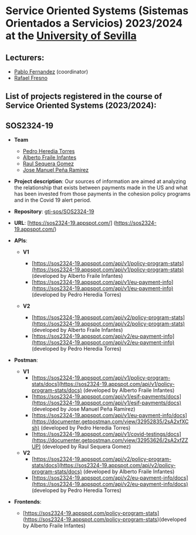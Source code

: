 Service Oriented Systems (Sistemas Orientados a Servicios) 2023/2024 at the [University of Sevilla](https://www.us.es)
====================

Lecturers:
--
 - [Pablo Fernandez](https://github.com/pafmon) (coordinator)
 - [Rafael Fresno](https://github.com/raffrearaUS)

List of projects registered in the course of **Service Oriented Systems** (2023/2024):
--

## SOS2324-19

- **Team**
  - [Pedro Heredia Torres](https://github.com/Pedro-Heredia)
  - [Alberto Fraile Infantes](https://github.com/Albertof03)
  - [Raul Sequera Gomez](https://github.com/raulsequera)
  - [Jose Manuel Peña Ramirez](https://github.com/jpenrrami)

- **Project description**: Our sources of information are aimed at analyzing the relationship that exists between payments made in the US and what has been invested from those payments in the cohesion policy programs and in the Covid 19 alert period.

- **Repository**: [gti-sos/SOS2324-19](https://github.com/gti-sos/SOS2324-19)
- **URL**: [https://sos2324-19.appspot.com/] (https://sos2324-19.appspot.com/)
-  **APIs**:
    - **V1**
        - [https://sos2324-19.appspot.com/api/v1/policy-program-stats](https://sos2324-19.appspot.com/api/v1/policy-program-stats) (developed by Alberto Fraile Infantes)
        - [https://sos2324-19.appspot.com/api/v1/eu-payment-info](https://sos2324-19.appspot.com/api/v1/eu-payment-info) (developed by Pedro Heredia Torres)

    - **V2**
        - [https://sos2324-19.appspot.com/api/v2/policy-program-stats](https://sos2324-19.appspot.com/api/v2/policy-program-stats) (developed by Alberto Fraile Infantes)
        - [https://sos2324-19.appspot.com/api/v2/eu-payment-info](https://sos2324-19.appspot.com/api/v2/eu-payment-info) (developed by Pedro Heredia Torres)


-  **Postman**:
    - **V1**
        - [https://sos2324-19.appspot.com/api/v1/policy-program-stats/docs](https://sos2324-19.appspot.com/api/v1/policy-program-stats/docs) (developed by Alberto Fraile Infantes)
        - [https://sos2324-19.appspot.com/api/v1/esif-payments/docs](https://sos2324-19.appspot.com/api/v1/esif-payments/docs) (developed by Jose Manuel Peña Ramírez)
        - [https://sos2324-19.appspot.com/api/v1/eu-payment-info/docs](https://documenter.getpostman.com/view/32952835/2sA2xfXCsh) (developed by Pedro Heredia Torres)
        - [https://sos2324-19.appspot.com/api/v1/covid-testings/docs](https://documenter.getpostman.com/view/32953626/2sA2xfZZUP) (developed by Raul Sequera Gomez)
    - **V2**
        - [https://sos2324-19.appspot.com/api/v2/policy-program-stats/docs](https://sos2324-19.appspot.com/api/v2/policy-program-stats/docs) (developed by Alberto Fraile Infantes)
        - [https://sos2324-19.appspot.com/api/v2/eu-payment-info/docs](https://sos2324-19.appspot.com/api/v2/eu-payment-info/docs) (developed by Pedro Heredia Torres)


-  **Frontends**:
    - [https://sos2324-19.appspot.com/policy-program-stats] (https://sos2324-19.appspot.com/policy-program-stats)(developed by Alberto Fraile Infantes)
         